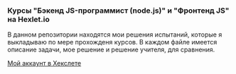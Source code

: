 ### Курсы "Бэкенд JS-программист (node.js)" и "Фронтенд JS" на Hexlet.io

В данном репозитории находятся мои решения испытаний, которые я выкладываю по мере прохожденя курсов. В каждом файле имеется описание задачи, мое решение и решение учителя, для сравнения.

[Мой аккаунт в Хекслете](https://ru.hexlet.io/my)
